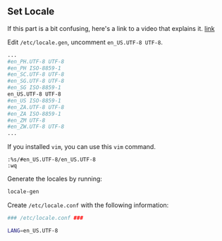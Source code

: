 ## Set Locale
If this part is a bit confusing, here's a link to a video that explains it. [link](https://youtu.be/68z11VAYMS8?t=711)

Edit `/etc/locale.gen`, uncomment `en_US.UTF-8 UTF-8`.
```sh
...
#en_PH.UTF-8 UTF-8  
#en_PH ISO-8859-1  
#en_SC.UTF-8 UTF-8  
#en_SG.UTF-8 UTF-8  
#en_SG ISO-8859-1  
en_US.UTF-8 UTF-8  
#en_US ISO-8859-1  
#en_ZA.UTF-8 UTF-8  
#en_ZA ISO-8859-1  
#en_ZM UTF-8  
#en_ZW.UTF-8 UTF-8  
...
```

If you installed `vim`, you can use this `vim` command.
```vim
:%s/#en_US.UTF-8/en_US.UTF-8
:wq
```

Generate the locales by running: 
```sh
locale-gen
```

Create `/etc/locale.conf` with the following information:
```sh
### /etc/locale.conf ###

LANG=en_US.UTF-8
```